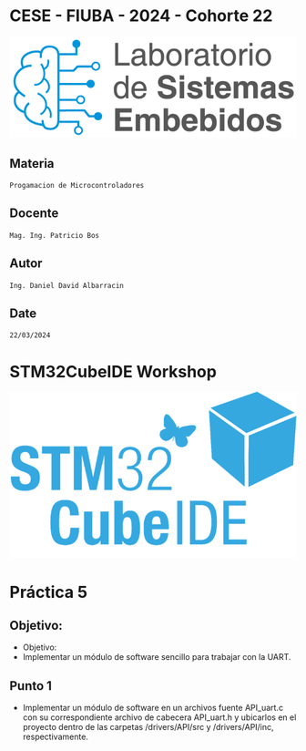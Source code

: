 # CESE - FIUBA - 2024 - Cohorte 22
![](/PdM_P4_Ej2/Docs/Images/CESE.png)
## Materia
    Progamacion de Microcontroladores
## Docente
    Mag. Ing. Patricio Bos
## Autor 
    Ing. Daniel David Albarracin
## Date
	22/03/2024

# STM32CubeIDE Workshop
![](/PdM_P4_Ej2/Docs/Images/ST14179_STM32CubeIDE.png)

# Práctica 5
## Objetivo:
- Objetivo:
- Implementar un módulo de software sencillo para trabajar con la UART.   
## Punto 1
 - Implementar un módulo de software en un archivos fuente API_uart.c
 con su correspondiente archivo de cabecera API_uart.h y ubicarlos en 
 el proyecto dentro de  las carpetas /drivers/API/src y /drivers/API/inc,
 respectivamente. 
